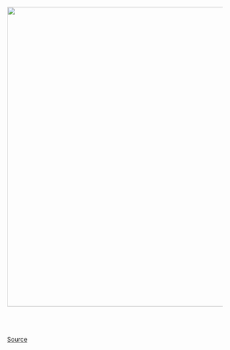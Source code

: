<img src='https://cdn.vox-cdn.com/thumbor/KMN2x6YAkx8vpd9tp_zhjdA4Fbk=/0x0:2040x1360/1200x800/filters:focal(857x517:1183x843)/cdn.vox-cdn.com/uploads/chorus_image/image/66701438/acastro_180417_1777_telegram_0004.0.jpg' width='700px' /><br/>
<br/><br/><br/><br/>
<a href='https://www.theverge.com/2020/4/24/21234254/telegram-messaging-app-group-video-calling-security-usability'> Source <a/>
